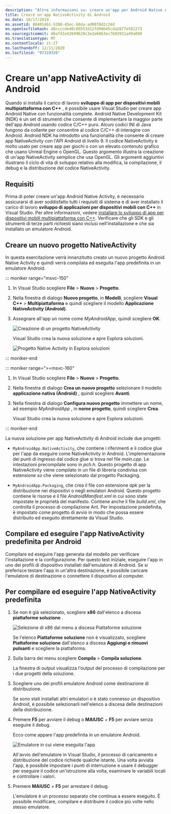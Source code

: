 ```yaml
---
description: "Altre informazioni su: creare un'app per Android Native Activity"
title: Creare un'app NativeActivity di Android
ms.date: 10/17/2019
ms.assetid: 884014b1-5208-45ec-b0da-ad0070d2c24d
ms.openlocfilehash: d8ccccde40c89553d12fd98645cda2877e581273
ms.sourcegitcommit: d6af41e42699628c3e2e6063ec7b03931a49a098
ms.translationtype: MT
ms.contentlocale: it-IT
ms.lasthandoff: 12/11/2020
ms.locfileid: "97319326"
---
```

# <a name="create-an-android-native-activity-app"></a>Creare un'app NativeActivity di Android

Quando si installa il carico di lavoro **sviluppo di app per dispositivi mobili multipiattaforma con C++** , è possibile usare Visual Studio per creare app Android Native con funzionalità complete. Android Native Development Kit (NDK) è un set di strumenti che consente di implementare la maggior parte dell'app Android usando codice C/C++ puro. Alcuni codici INI di Java fungono da collante per consentire al codice C/C++ di interagire con Android. Android NDK ha introdotto una funzionalità che consente di creare app NativeActivity con l'API Android di livello 9. Il codice NativeActivity è molto usato per creare app per giochi o con un elevato contenuto grafico che usano Unreal Engine o OpenGL. Questo argomento illustra la creazione di un'app NativeActivity semplice che usa OpenGL. Gli argomenti aggiuntivi illustrano il ciclo di vita di sviluppo relativo alla modifica, la compilazione, il debug e la distribuzione del codice NativeActivity.

## <a name="requirements"></a>Requisiti

Prima di poter creare un'app Android Native Activity, è necessario assicurarsi di aver soddisfatto tutti i requisiti di sistema e di aver installato il carico di lavoro **sviluppo di applicazioni per dispositivi mobili con C++** in Visual Studio. Per altre informazioni, vedere [installare lo sviluppo di app per dispositivi mobili multipiattaforma con C++](../cross-platform/install-visual-cpp-for-cross-platform-mobile-development.md). Verificare che gli SDK e gli strumenti di terze parti richiesti siano inclusi nell'installazione e che sia installato un emulatore Android.

## <a name="create-a-new-native-activity-project"></a>Creare un nuovo progetto NativeActivity

In questa esercitazione verrà innanzitutto creato un nuovo progetto Android Native Activity e quindi verrà compilata ed eseguita l'app predefinita in un emulatore Android.

::: moniker range="msvc-150"

1. In Visual Studio scegliere **File** > **Nuovo** > **Progetto**.

1. Nella finestra di dialogo **Nuovo progetto**, in **Modelli**, scegliere **Visual C++** > **Multipiattaforma** e quindi scegliere il modello **Applicazione NativeActivity (Android)**.

1. Assegnare all'app un nome come *MyAndroidApp*, quindi scegliere **OK**.

   ![Creazione di un progetto NativeActivity](../cross-platform/media/cppmdd-newproject.png "Creazione di un progetto NativeActivity")

   Visual Studio crea la nuova soluzione e apre Esplora soluzioni.

   ![Progetto Native Activity in Esplora soluzioni](../cross-platform/media/cppmdd-rc-na-solutionexp.png "Progetto Native Activity in Esplora soluzioni")

::: moniker-end

::: moniker range=">=msvc-160"

1. In Visual Studio scegliere **File** > **Nuovo** > **Progetto**.

1. Nella finestra di dialogo **Crea un nuovo progetto** selezionare il modello **applicazione nativa (Android)** , quindi scegliere **Avanti**.

1. Nella finestra di dialogo **Configura nuovo progetto** immettere un nome, ad esempio *MyAndroidApp* , in **nome progetto**, quindi scegliere **Crea**.

   Visual Studio crea la nuova soluzione e apre Esplora soluzioni.

::: moniker-end

La nuova soluzione per app NativeActivity di Android include due progetti:

- `MyAndroidApp.NativeActivity`, che contiene i riferimenti e il codice glue per l'app da eseguire come NativeActivity in Android. L'implementazione dei punti di ingresso dal codice glue si trova nel file *main.cpp*. Le intestazioni precompilate sono in *pch.h*. Questo progetto di app NativeActivity viene compilato in un file di libreria condivisa con estensione *so* che viene selezionato dal progetto Packaging.

- `MyAndroidApp.Packaging`, che crea il file con estensione *apk* per la distribuzione nei dispositivi o negli emulatori Android. Questo progetto contiene le risorse e il file *AndroidManifest.xml* in cui sono state impostate le proprietà del manifesto. Contiene anche il file *build.xml*, che controlla il processo di compilazione Ant. Per impostazione predefinita, è impostato come progetto di avvio in modo che possa essere distribuito ed eseguito direttamente da Visual Studio.

## <a name="build-and-run-the-default-android-native-activity-app"></a>Compilare ed eseguire l'app NativeActivity predefinita per Android

Compilare ed eseguire l'app generata dal modello per verificare l'installazione e la configurazione. Per questo test iniziale, eseguire l'app in uno dei profili di dispositivo installati dall'emulatore di Android. Se si preferisce testare l'app in un'altra destinazione, è possibile caricare l'emulatore di destinazione o connettere il dispositivo al computer.

## <a name="to-build-and-run-the-default-native-activity-app"></a>Per compilare ed eseguire l'app NativeActivity predefinita

1. Se non è già selezionato, scegliere **x86** dall'elenco a discesa **piattaforme soluzione** .

     ![Selezione di x86 dal menu a discesa Piattaforme soluzione](../cross-platform/media/cppmdd-rc-na-solution-x86.png "Selezione di x86 dal menu a discesa Piattaforme soluzione")

     Se l'elenco **Piattaforme soluzione** non è visualizzato, scegliere **Piattaforme soluzione** dall'elenco a discesa **Aggiungi o rimuovi pulsanti** e scegliere la piattaforma.

1. Sulla barra dei menu scegliere **Compila**  >  **Compila soluzione**.

     La finestra di output visualizza l'output del processo di compilazione per i due progetti della soluzione.

1. Scegliere uno dei profili emulatore Android come destinazione di distribuzione.

     Se sono stati installati altri emulatori o è stato connesso un dispositivo Android, è possibile selezionarli nell'elenco a discesa delle destinazioni della distribuzione.

1. Premere **F5** per avviare il debug o **MAIUSC** + **F5** per avviare senza eseguire il debug.

   Ecco come appare l'app predefinita in un emulatore Android.

   ![Emulatore in cui viene eseguita l'app](../cross-platform/media/cppmdd-emulator-running-app.png "Emulatore in cui viene eseguita l'app")

   All'avvio dell'emulatore in Visual Studio, il processo di caricamento e distribuzione del codice richiede qualche istante. Una volta avviata l'app, è possibile impostare i punti di interruzione e usare il debugger per eseguire il codice un'istruzione alla volta, esaminare le variabili locali e controllare i valori.

1. Premere **MAIUSC** + **F5** per arrestare il debug.

   L'emulatore è un processo separato che continua a essere eseguito. È possibile modificare, compilare e distribuire il codice più volte nello stesso emulatore.
